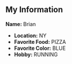 ## My Information

**Name:** Brian
* **Location:** NY
* **Favorite Food:** PIZZA
* **Favorite Color:** BLUE
* **Hobby:** RUNNING
